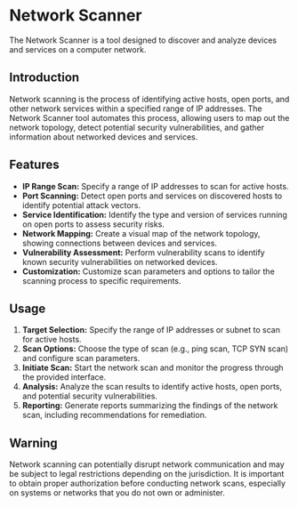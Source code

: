 # Network Scanner

The Network Scanner is a tool designed to discover and analyze devices and services on a computer network.

## Introduction

Network scanning is the process of identifying active hosts, open ports, and other network services within a specified range of IP addresses. The Network Scanner tool automates this process, allowing users to map out the network topology, detect potential security vulnerabilities, and gather information about networked devices and services.

## Features

- **IP Range Scan:** Specify a range of IP addresses to scan for active hosts.
- **Port Scanning:** Detect open ports and services on discovered hosts to identify potential attack vectors.
- **Service Identification:** Identify the type and version of services running on open ports to assess security risks.
- **Network Mapping:** Create a visual map of the network topology, showing connections between devices and services.
- **Vulnerability Assessment:** Perform vulnerability scans to identify known security vulnerabilities on networked devices.
- **Customization:** Customize scan parameters and options to tailor the scanning process to specific requirements.

## Usage

1. **Target Selection:** Specify the range of IP addresses or subnet to scan for active hosts.
2. **Scan Options:** Choose the type of scan (e.g., ping scan, TCP SYN scan) and configure scan parameters.
3. **Initiate Scan:** Start the network scan and monitor the progress through the provided interface.
4. **Analysis:** Analyze the scan results to identify active hosts, open ports, and potential security vulnerabilities.
5. **Reporting:** Generate reports summarizing the findings of the network scan, including recommendations for remediation.

## Warning

Network scanning can potentially disrupt network communication and may be subject to legal restrictions depending on the jurisdiction. It is important to obtain proper authorization before conducting network scans, especially on systems or networks that you do not own or administer.

